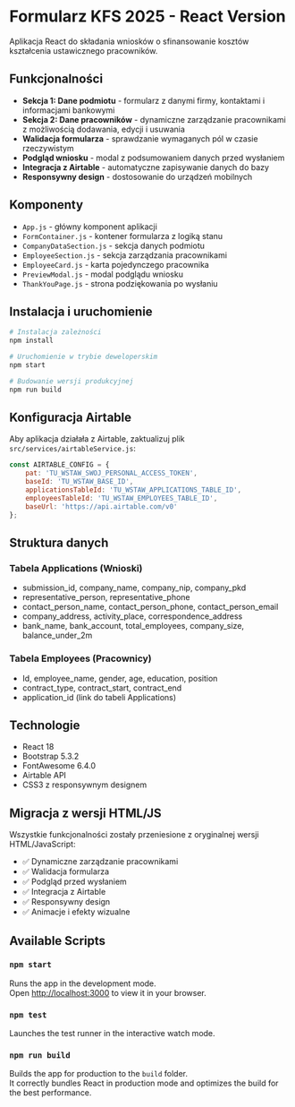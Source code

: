 # Formularz KFS 2025 - React Version

Aplikacja React do składania wniosków o sfinansowanie kosztów kształcenia ustawicznego pracowników.

## Funkcjonalności

- **Sekcja 1: Dane podmiotu** - formularz z danymi firmy, kontaktami i informacjami bankowymi
- **Sekcja 2: Dane pracowników** - dynamiczne zarządzanie pracownikami z możliwością dodawania, edycji i usuwania
- **Walidacja formularza** - sprawdzanie wymaganych pól w czasie rzeczywistym
- **Podgląd wniosku** - modal z podsumowaniem danych przed wysłaniem
- **Integracja z Airtable** - automatyczne zapisywanie danych do bazy
- **Responsywny design** - dostosowanie do urządzeń mobilnych

## Komponenty

- `App.js` - główny komponent aplikacji
- `FormContainer.js` - kontener formularza z logiką stanu
- `CompanyDataSection.js` - sekcja danych podmiotu
- `EmployeeSection.js` - sekcja zarządzania pracownikami
- `EmployeeCard.js` - karta pojedynczego pracownika
- `PreviewModal.js` - modal podglądu wniosku
- `ThankYouPage.js` - strona podziękowania po wysłaniu

## Instalacja i uruchomienie

```bash
# Instalacja zależności
npm install

# Uruchomienie w trybie deweloperskim
npm start

# Budowanie wersji produkcyjnej
npm run build
```

## Konfiguracja Airtable

Aby aplikacja działała z Airtable, zaktualizuj plik `src/services/airtableService.js`:

```javascript
const AIRTABLE_CONFIG = {
    pat: 'TU_WSTAW_SWOJ_PERSONAL_ACCESS_TOKEN',
    baseId: 'TU_WSTAW_BASE_ID',
    applicationsTableId: 'TU_WSTAW_APPLICATIONS_TABLE_ID',
    employeesTableId: 'TU_WSTAW_EMPLOYEES_TABLE_ID',
    baseUrl: 'https://api.airtable.com/v0'
};
```

## Struktura danych

### Tabela Applications (Wnioski)
- submission_id, company_name, company_nip, company_pkd
- representative_person, representative_phone
- contact_person_name, contact_person_phone, contact_person_email
- company_address, activity_place, correspondence_address
- bank_name, bank_account, total_employees, company_size, balance_under_2m

### Tabela Employees (Pracownicy)
- Id, employee_name, gender, age, education, position
- contract_type, contract_start, contract_end
- application_id (link do tabeli Applications)

## Technologie

- React 18
- Bootstrap 5.3.2
- FontAwesome 6.4.0
- Airtable API
- CSS3 z responsywnym designem

## Migracja z wersji HTML/JS

Wszystkie funkcjonalności zostały przeniesione z oryginalnej wersji HTML/JavaScript:
- ✅ Dynamiczne zarządzanie pracownikami
- ✅ Walidacja formularza
- ✅ Podgląd przed wysłaniem
- ✅ Integracja z Airtable
- ✅ Responsywny design
- ✅ Animacje i efekty wizualne

## Available Scripts

### `npm start`

Runs the app in the development mode.\
Open [http://localhost:3000](http://localhost:3000) to view it in your browser.

### `npm test`

Launches the test runner in the interactive watch mode.

### `npm run build`

Builds the app for production to the `build` folder.\
It correctly bundles React in production mode and optimizes the build for the best performance.